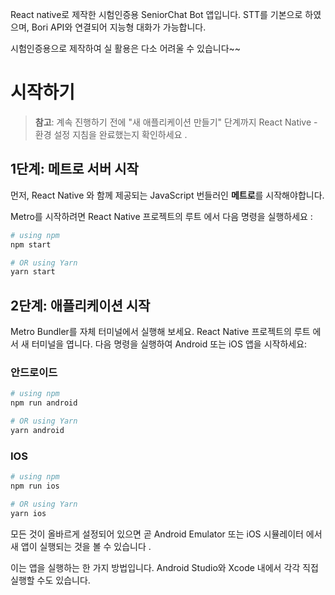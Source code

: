 React native로 제작한 시험인증용 SeniorChat Bot 앱입니다.
STT를 기본으로 하였으며, Bori API와 연결되어 지능형 대화가 가능합니다. 

시험인증용으로 제작하여 실 활용은 다소 어려울 수 있습니다~~

# 시작하기

>**참고**: 계속 진행하기 전에 "새 애플리케이션 만들기" 단계까지 React Native - 환경 설정 지침을 완료했는지 확인하세요 .

## 1단계: 메트로 서버 시작

먼저, React Native 와 함께 제공되는 JavaScript 번들러인 **메트로**를 시작해야합니다.

Metro를 시작하려면 React Native 프로젝트의 루트 에서 다음 명령을 실행하세요 :

```bash
# using npm
npm start

# OR using Yarn
yarn start
```

## 2단계: 애플리케이션 시작

Metro Bundler를 자체 터미널에서 실행해 보세요. React Native 프로젝트의 루트 에서 새 터미널을 엽니다. 
다음 명령을 실행하여 Android 또는 iOS 앱을 시작하세요:

### 안드로이드

```bash
# using npm
npm run android

# OR using Yarn
yarn android
```

### IOS

```bash
# using npm
npm run ios

# OR using Yarn
yarn ios
```

모든 것이 올바르게 설정되어 있으면 곧 Android Emulator 또는 iOS 시뮬레이터 에서 새 앱이 실행되는 것을 볼 수 있습니다 .

이는 앱을 실행하는 한 가지 방법입니다. Android Studio와 Xcode 내에서 각각 직접 실행할 수도 있습니다.
